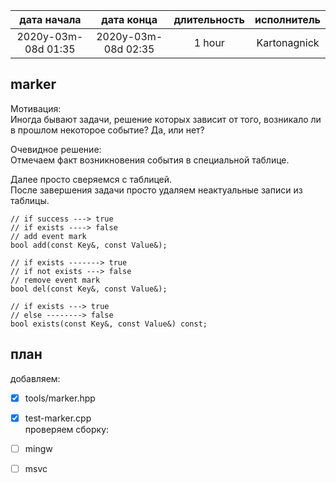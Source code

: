 
|     дата начала     |     дата конца      | длительность | исполнитель  |
|:-------------------:|:-------------------:|:------------:|:------------:|
| 2020y-03m-08d 01:35 | 2020y-03m-08d 02:35 | 1 hour       | Kartonagnick |

marker
------

Мотивация:  
Иногда бывают задачи, решение которых зависит от того,
возникало ли в прошлом некоторое событие? Да, или нет?  

Очевидное решение:  
Отмечаем факт возникновения события в специальной таблице.  

Далее просто сверяемся с таблицей.  
После завершения задачи просто удаляем неактуальные записи из таблицы.  

```
// if success ---> true
// if exists ----> false
// add event mark
bool add(const Key&, const Value&);

// if exists -------> true 
// if not exists ---> false
// remove event mark
bool del(const Key&, const Value&);

// if exists ---> true 
// else --------> false
bool exists(const Key&, const Value&) const;
```

план  
----

добавляем:  
 - [x] tools/marker.hpp  
 - [x] test-marker.cpp  
проверяем сборку:  
 - [ ] mingw  
 - [ ] msvc  

